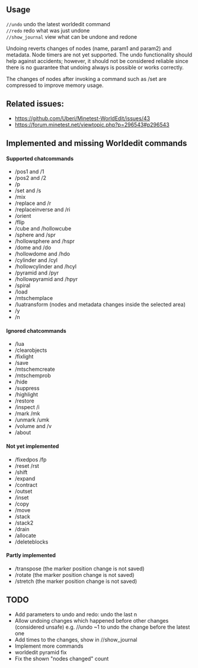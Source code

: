 ## Usage

`//undo` undo the latest worldedit command<br/>
`//redo` redo what was just undone<br/>
`//show_journal` view what can be undone and redone

Undoing reverts changes of nodes (name, param1 and param2) and metadata.
Node timers are not yet supported.
The undo functionality should help against accidents;
however, it should not be considered reliable since there is no guarantee that
undoing always is possible or works correctly.

The changes of nodes after invoking a command such as /set are compressed to
improve memory usage.


## Related issues:

* https://github.com/Uberi/Minetest-WorldEdit/issues/43
* https://forum.minetest.net/viewtopic.php?p=296543#p296543


## Implemented and missing Worldedit commands

#### Supported chatcommands

* /pos1 and /1
* /pos2 and /2
* /p
* /set and /s
* /mix
* /replace and /r
* /replaceinverse and /ri
* /orient
* /flip
* /cube and /hollowcube
* /sphere and /spr
* /hollowsphere and /hspr
* /dome and /do
* /hollowdome and /hdo
* /cylinder and /cyl
* /hollowcylinder and /hcyl
* /pyramid and /pyr
* /hollowpyramid and /hpyr
* /spiral
* /load
* /mtschemplace
* /luatransform (nodes and metadata changes inside the selected area)
* /y
* /n


#### Ignored chatcommands

* /lua
* /clearobjects
* /fixlight
* /save
* /mtschemcreate
* /mtschemprob
* /hide
* /suppress
* /highlight
* /restore
* /inspect /i
* /mark /mk
* /unmark /umk
* /volume and /v
* /about


#### Not yet implemented

* /fixedpos /fp
* /reset /rst
* /shift
* /expand
* /contract
* /outset
* /inset
* /copy
* /move
* /stack
* /stack2
* /drain
* /allocate
* /deleteblocks


#### Partly implemented

* /transpose (the marker position change is not saved)
* /rotate (the marker position change is not saved)
* /stretch (the marker position change is not saved)



## TODO

* Add parameters to undo and redo: undo the last n
* Allow undoing changes which happened before other changes (considered unsafe)
	e.g. //undo ~1 to undo the change before the latest one
* Add times to the changes, show in //show_journal
* Implement more commands
* worldedit pyramid fix
* Fix the shown "nodes changed" count
